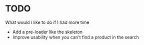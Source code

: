 # TODO

What would I like to do if I had more time

- Add a pre-loader like the skeleton
- Improve usability when you can't find a product in the search
